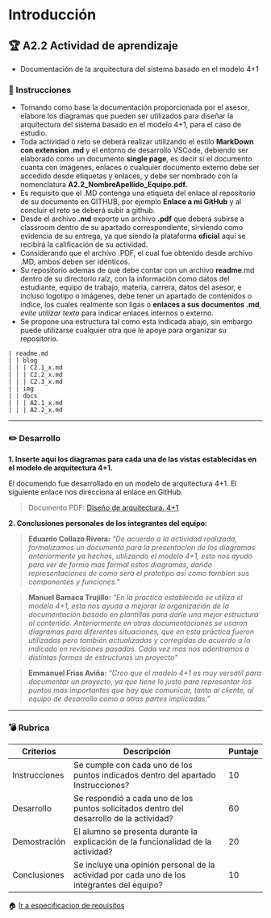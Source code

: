 # Introducción

## :trophy: A2.2 Actividad de aprendizaje

- Documentación de la arquitectura del sistema basado en el modelo 4+1

### :blue_book: Instrucciones

 - Tomando como base la documentación proporcionada por el asesor, elabore los diagramas que pueden ser utilizados para diseñar la arquitectura del sistema basado en el modelo 4+1, para el caso de estudio.
 - Toda actividad o reto se deberá realizar utilizando el estilo **MarkDown con extension .md** y el entorno de desarrollo VSCode, debiendo ser elaborado como un documento **single page**, es decir si el documento cuanta con imágenes, enlaces o cualquier documento externo debe ser accedido desde etiquetas y enlaces, y debe ser nombrado con la nomenclatura **A2.2_NombreApellido_Equipo.pdf.**
- Es requisito que el .MD contenga una etiqueta del enlace al repositorio de su documento en GITHUB, por ejemplo **Enlace a mi GitHub** y al concluir el reto se deberá subir a github.
- Desde el archivo **.md** exporte un archivo **.pdf** que deberá subirse a classroom dentro de su apartado correspondiente, sirviendo como evidencia de su entrega, ya que siendo la plataforma **oficial** aquí se recibirá la calificación de su actividad.
- Considerando que el archivo .PDF, el cual fue obtenido desde archivo .MD, ambos deben ser idénticos.
- Su repositorio ademas de que debe contar con un archivo **readme**.md dentro de su directorio raíz, con la información como datos del estudiante, equipo de trabajo, materia, carrera, datos del asesor, e incluso logotipo o imágenes, debe tener un apartado de contenidos o indice, los cuales realmente son ligas o **enlaces a sus documentos .md**, _evite utilizar texto_ para indicar enlaces internos o externo.
- Se propone una estructura tal como esta indicada abajo, sin embargo puede utilizarse cualquier otra que le apoye para organizar su repositorio.

``` 
| readme.md
| | blog
| | | C2.1_x.md
| | | C2.2_x.md
| | | C2.3_x.md
| | img
| | docs
| | | A2.1_x.md
| | | A2.2_x.md
```
___

### :pencil2: Desarrollo

**1. Inserte aqui los diagramas para cada una de las vistas establecidas en el modelo de arquitectura 4+1.**

El documendo fue desarrollado en un modelo de arquitectura 4+1. El siguiente enlace nos direcciona al enlace en GitHub.

> Documento PDF: [Diseño de arquitectura. 4+1](https://github.com/AlexBamaca/AnalisisB/blob/master/extras/PDF/DisenoArquitectura.docx.pdf)

**2. Conclusiones personales de los integrantes del equipo:**
  > **Eduardo Collazo Rivera:** _"De acuerdo a la actividad realizada, formalizamos un documento para la presentacion de los diagramas anteriormente ya hechos, utilizando el modelo 4+1, esto nos ayudo para ver de forma mas formal estos diagramas, dando representaciones de como sera el prototipo asi como tambien sus componentes y funciones."_

 > **Manuel Bamaca Trujillo:** _"En la practica establecida se utiliza el modelo 4+1, esta nos ayuda a mejorar la organización de la documentación basado en plantillas para darle una mejor estructura al contenido. Anteriormente en otras documentaciones se usaron diagramas para diferentes situaciones, que en esta práctica fueron utilizadas pero también actualizadas y corregidas de acuerdo a lo indicado en revisiones pasadas. Cada vez mas nos adentramos a distintas formas de estructuras un proyecto"_

 > **Emmanuel Frias Aviña:** _"Creo que el modelo 4+1 es muy versátil para documentar un proyecto, ya que tiene lo justo para representar los puntos mas importantes que hay que comunicar, tanto al cliente, al equipo de desarrollo como a otras partes implicadas."_
___

### :bomb: Rubrica

| Criterios     | Descripción                                                                                  | Puntaje |
| ------------- | -------------------------------------------------------------------------------------------- | ------- |
| Instrucciones | Se cumple con cada uno de los puntos indicados dentro del apartado Instrucciones?            | 10      |  | 5 |
| Desarrollo    | Se respondió a cada uno de los puntos solicitados dentro del desarrollo de la actividad?     | 60      |
| Demostración  | El alumno se presenta durante la explicación de la funcionalidad de la actividad?            | 20      |
| Conclusiones  | Se incluye una opinión personal de la actividad  por cada uno de los integrantes del equipo? | 10      |


:house: [Ir a especificacion de requisitos](https://github.com/AlexBamaca/AnalisisB)